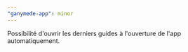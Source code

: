 ```yaml
---
"ganymede-app": minor
---
```


Possibilité d'ouvrir les derniers guides à l'ouverture de l'app automatiquement.
